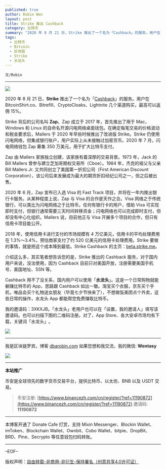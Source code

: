 ```yaml
---
published: true
author: Robin Wen
layout: post
title: Strike 推出 Cashback
category: 比特币
summary: "2020 年 8 月 21 日，Strike 推出了一个名为「Cashback」的服务。用户在 BitcoinShirt.co、Bitrefill、CryptoCloaks、Lightnite 几个渠道购买，最高可以返佣 15%。Cashback 用不了没关系，国内用户可以使用「水龙头」。这是一个日常购物就能躺赚比特币的 App，思路跟 Cashback 如出一辙。淘宝买个衣服，京东买个手机，唯品会买个礼物送女朋友（毕竟七夕节快来了），不想做饭美团点个外卖，这些日常的操作，水龙头 App 都能帮您免费赚取比特币。"
tags:
  - 比特币
  - Bitcoin
  - 区块链
  - Strike
  - 水龙头
---
```


`文/Robin`

***

![](https://cdn.dbarobin.com/xp7ndbi.png)

2020 年 8 月 21 日，**Strike** 推出了一个名为「[Cashback](https://medium.com/@JimmyMow/announcing-cashback-by-strike-cce2829bc152)」的服务。用户在 BitcoinShirt.co、Bitrefill、CryptoCloaks、Lightnite 几个渠道购买，最高可以返佣 15%。

Strike 背后的公司名叫 **Zap**。Zap 成立于 2017 年，首先推出了用于 Mac，Windows 和 Linux 的自命名开源闪电网络桌面钱包。在确定每笔交易的价格波动和税金要求后，Mallers 于 2020 年早些时候推出了改进版 Strike。Strike 仍使用闪电网络，但集成银行账户，用户实际上从未接触过加密货币。2020 年 7 月，闪电网络钱包 Zap 筹集 350 万美元，用于扩大比特币支付。

Zap 由 Mallers 家族独立创建，该家族有着深厚的交易背景。1973 年，Jack 的 Bill Mallers 曾参与建立芝加哥期权交易所（Cboe）。1984 年，杰克的祖父与父亲 Bill Mallers Jr. 又共同创立了美国第一折扣公司（First American Discount Corporation），该公司后来发展成为最大的期货折扣经纪公司之一，但之后被出售。

2020 年 6 月，Zap 宣布已入选 Visa 的 Fast Track 项目，并将在一年内推出银行卡服务。从某种程度上说，Zap 与 Visa 的合作是天作之合。Visa 网络之于传统银行，可以类比为闪电网络之于比特币。任何有银行卡的用户，借助 Visa 可实现即时支付，但银行通常需要三天时间转移资金；闪电网络也可以完成即时支付，但却没有中心化组织。Mallers 说，目前他正与 Visa 开展多个项目的合作，但只有信用卡项目能公开。

2018 年，使用信用卡进行支付的市场规模有 4 万亿美元，信用卡的平均处理费用在 1.3%～3.4%，预估商家支付了约 520 亿美元的信用卡处理费用。Strike 要做的事情，就是把这个成本降到最低。Strike Cashback 的主页：[beta.strike.me](https://beta.strike.me)。

介绍这么多，其实笔者想告诉您的是，Strike 推出的 Cashback 服务，对于国内用户来说，没法使用，因为 Cashback 目前只对美国开放，注册需要美国手机号、美国地址、SSN 等。

Cashback 用不了没关系，国内用户可以使用「**水龙头**」。这是一个日常购物就能躺赚比特币的 App，思路跟 Cashback 如出一辙。淘宝买个衣服，京东买个手机，唯品会买个礼物送女朋友（毕竟七夕节快来了），不想做饭美团点个外卖，这些日常的操作，水龙头 App 都能帮您免费赚取比特币。

我的邀请码：3XKXJB。「水龙头」老用户也可以在「设置，我的邀请人」填写该邀请码。​也可以扫描​下图的二维码注册。​对了，App Store、各大安卓市场均有下载，关键词「水龙头」​。​

![](https://cdn.dbarobin.com/kwdjijt.png)

***

我是区块链罗宾，博客 [dbarobin.com](https://dbarobin.com/)
如果您想和我交流，我的微信: **Wentasy**

![](https://cdn.dbarobin.com/v4yywe2.png)

***

**本站推广**

币安是全球领先的数字货币交易平台，提供比特币、以太坊、BNB 以及 USDT 交易。

> 币安注册: [https://www.binancezh.com/cn/register/?ref=11190872](https://www.binancezh.com/cn/register/?ref=11190872)
> 邀请码: **11190872**

***

本博客开通了 Donate Cafe 打赏，支持 Mixin Messenger、Blockin Wallet、imToken、Blockchain Wallet、Ownbit、Cobo Wallet、bitpie、DropBit、BRD、Pine、Secrypto 等任意钱包扫码转账。

<center>
    <div class="--donate-button"
         data-button-id="f8b9df0d-af9a-460d-8258-d3f435445075"
    ></div>
</center>

***

–EOF–

版权声明：[自由转载-非商用-非衍生-保持署名（创意共享4.0许可证）](http://creativecommons.org/licenses/by-nc-nd/4.0/deed.zh)